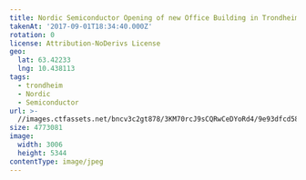 ```yaml
---
title: Nordic Semiconductor Opening of new Office Building in Trondheim
takenAt: '2017-09-01T18:34:40.000Z'
rotation: 0
license: Attribution-NoDerivs License
geo:
  lat: 63.42233
  lng: 10.438113
tags:
  - trondheim
  - Nordic
  - Semiconductor
url: >-
  //images.ctfassets.net/bncv3c2gt878/3KM70rcJ9sCQRwCeDYoRd4/9e93dfcd583e97e803c76cef449e822f/nordic-semiconductor-opening-of-new-office-building-in-trondheim_36865488731_o
size: 4773081
image:
  width: 3006
  height: 5344
contentType: image/jpeg
---
```


